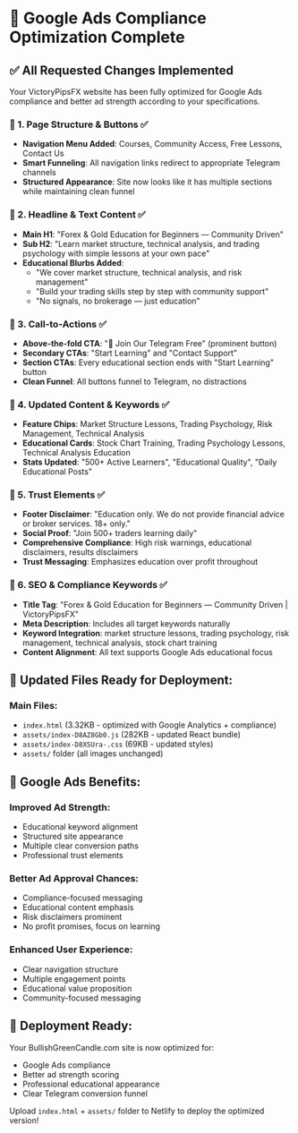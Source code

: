 # 🎯 Google Ads Compliance Optimization Complete

## ✅ All Requested Changes Implemented

Your VictoryPipsFX website has been fully optimized for Google Ads compliance and better ad strength according to your specifications.

### 🔧 1. Page Structure & Buttons ✅
- **Navigation Menu Added**: Courses, Community Access, Free Lessons, Contact Us
- **Smart Funneling**: All navigation links redirect to appropriate Telegram channels
- **Structured Appearance**: Site now looks like it has multiple sections while maintaining clean funnel

### 🔧 2. Headline & Text Content ✅
- **Main H1**: "Forex & Gold Education for Beginners — Community Driven"
- **Sub H2**: "Learn market structure, technical analysis, and trading psychology with simple lessons at your own pace"
- **Educational Blurbs Added**:
  - "We cover market structure, technical analysis, and risk management"
  - "Build your trading skills step by step with community support"
  - "No signals, no brokerage — just education"

### 🔧 3. Call-to-Actions ✅
- **Above-the-fold CTA**: "📲 Join Our Telegram Free" (prominent button)
- **Secondary CTAs**: "Start Learning" and "Contact Support"
- **Section CTAs**: Every educational section ends with "Start Learning" button
- **Clean Funnel**: All buttons funnel to Telegram, no distractions

### 🔧 4. Updated Content & Keywords ✅
- **Feature Chips**: Market Structure Lessons, Trading Psychology, Risk Management, Technical Analysis
- **Educational Cards**: Stock Chart Training, Trading Psychology Lessons, Technical Analysis Education
- **Stats Updated**: "500+ Active Learners", "Educational Quality", "Daily Educational Posts"

### 🔧 5. Trust Elements ✅
- **Footer Disclaimer**: "Education only. We do not provide financial advice or broker services. 18+ only."
- **Social Proof**: "Join 500+ traders learning daily"
- **Comprehensive Compliance**: High risk warnings, educational disclaimers, results disclaimers
- **Trust Messaging**: Emphasizes education over profit throughout

### 🔧 6. SEO & Compliance Keywords ✅
- **Title Tag**: "Forex & Gold Education for Beginners — Community Driven | VictoryPipsFX"
- **Meta Description**: Includes all target keywords naturally
- **Keyword Integration**: market structure lessons, trading psychology, risk management, technical analysis, stock chart training
- **Content Alignment**: All text supports Google Ads educational focus

## 📁 Updated Files Ready for Deployment:

### Main Files:
- `index.html` (3.32KB - optimized with Google Analytics + compliance)
- `assets/index-D8AZ8Gb0.js` (282KB - updated React bundle)
- `assets/index-D8XSUra-.css` (69KB - updated styles)
- `assets/` folder (all images unchanged)

## 🎯 Google Ads Benefits:

### Improved Ad Strength:
- Educational keyword alignment
- Structured site appearance
- Multiple clear conversion paths
- Professional trust elements

### Better Ad Approval Chances:
- Compliance-focused messaging
- Educational content emphasis
- Risk disclaimers prominent
- No profit promises, focus on learning

### Enhanced User Experience:
- Clear navigation structure
- Multiple engagement points
- Educational value proposition
- Community-focused messaging

## 🚀 Deployment Ready:
Your BullishGreenCandle.com site is now optimized for:
- Google Ads compliance
- Better ad strength scoring
- Professional educational appearance
- Clear Telegram conversion funnel

Upload `index.html` + `assets/` folder to Netlify to deploy the optimized version!